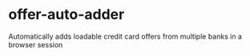 # offer-auto-adder
Automatically adds loadable credit card offers from multiple banks in a browser session
